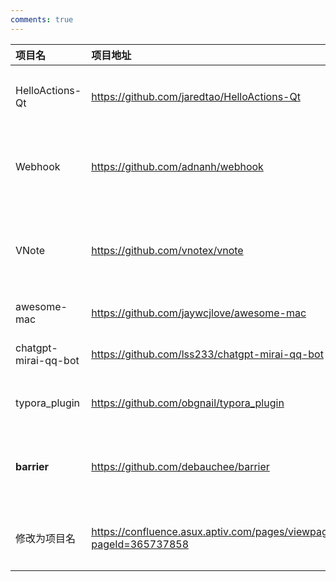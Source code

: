 ```yaml
---
comments: true
---
```


| 项目名 | 项目地址 | 简介 |
| :--- | :--- | :--- |
| HelloActions-Qt | https://github.com/jaredtao/HelloActions-Qt | QT的git action自动编译模板 |
| Webhook | https://github.com/adnanh/webhook | webhook钩子，可以通过钩子触发任意脚本 |
| VNote | https://github.com/vnotex/vnote | 使用QT编写，代码有注释。基本可以代替typora |
| awesome-mac | https://github.com/jaywcjlove/awesome-mac | 一些mac应用推荐 |
| chatgpt-mirai-qq-bot | https://github.com/lss233/chatgpt-mirai-qq-bot | qq用的gpt机器人 |
| typora_plugin | https://github.com/obgnail/typora_plugin | 一些typora的插件 |
| **barrier** | https://github.com/debauchee/barrier | 一套跨操作系统键盘鼠标控制多台电脑的工具 |
| 修改为项目名 | https://confluence.asux.aptiv.com/pages/viewpage.action?pageId=365737858 | 使用AI将网页截图转为网页代码 |

